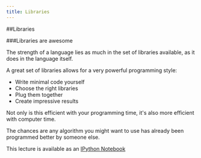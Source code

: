 ```yaml
---
title: Libraries
---
```


##Libraries

###Libraries are awesome

The strength of a language lies as much in the set of libraries available, as it does
in the language itself.

A great set of libraries allows for a very powerful programming style:

* Write minimal code yourself
* Choose the right libraries
* Plug them together
* Create impressive results

Not only is this efficient with your programming time, it's also more efficient with computer
time.

The chances are any algorithm you might want to use has already been programmed better by someone else.

This lecture is available as an [IPython Notebook](http://nbviewer.ipython.org/url/development.rc.ucl.ac.uk/training/engineering/session04/session04/python/session04.ipynb)
